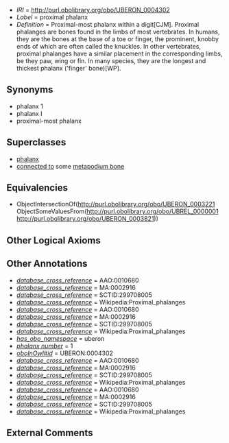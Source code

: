  * *IRI* = http://purl.obolibrary.org/obo/UBERON_0004302
 * *Label* = proximal phalanx
 * *Definition* = Proximal-most phalanx within a digit[CJM]. Proximal phalanges are bones found in the limbs of most vertebrates. In humans, they are the bones at the base of a toe or finger, the prominent, knobby ends of which are often called the knuckles. In other vertebrates, proximal phalanges have a similar placement in the corresponding limbs, be they paw, wing or fin. In many species, they are the longest and thickest phalanx ('finger' bone)[WP].

## Synonyms

 * phalanx 1
 * phalanx I
 * proximal-most phalanx

## Superclasses

 * [phalanx](../../UBERON/21/UBERON_0003221.md)
 * [connected to](../../UBREL/01/UBREL_0000001.md) some [metapodium bone](../../UBERON/21/UBERON_0003821.md)

## Equivalencies

 * ObjectIntersectionOf(<http://purl.obolibrary.org/obo/UBERON_0003221> ObjectSomeValuesFrom(<http://purl.obolibrary.org/obo/UBREL_0000001> <http://purl.obolibrary.org/obo/UBERON_0003821>))

## Other Logical Axioms


## Other Annotations

 * *[database_cross_reference](../../ef/oboInOwl#hasDbXref.md)* = AAO:0010680
 * *[database_cross_reference](../../ef/oboInOwl#hasDbXref.md)* = MA:0002916
 * *[database_cross_reference](../../ef/oboInOwl#hasDbXref.md)* = SCTID:299708005
 * *[database_cross_reference](../../ef/oboInOwl#hasDbXref.md)* = Wikipedia:Proximal_phalanges
 * *[database_cross_reference](../../ef/oboInOwl#hasDbXref.md)* = AAO:0010680
 * *[database_cross_reference](../../ef/oboInOwl#hasDbXref.md)* = MA:0002916
 * *[database_cross_reference](../../ef/oboInOwl#hasDbXref.md)* = SCTID:299708005
 * *[database_cross_reference](../../ef/oboInOwl#hasDbXref.md)* = Wikipedia:Proximal_phalanges
 * *[has_obo_namespace](../../ce/oboInOwl#hasOBONamespace.md)* = uberon
 * *[phalanx number](../../UBPROP/05/UBPROP_0000105.md)* = 1
 * *[oboInOwl#id](../../id/oboInOwl#id.md)* = UBERON:0004302
 * *[database_cross_reference](../../ef/oboInOwl#hasDbXref.md)* = AAO:0010680
 * *[database_cross_reference](../../ef/oboInOwl#hasDbXref.md)* = MA:0002916
 * *[database_cross_reference](../../ef/oboInOwl#hasDbXref.md)* = SCTID:299708005
 * *[database_cross_reference](../../ef/oboInOwl#hasDbXref.md)* = Wikipedia:Proximal_phalanges
 * *[database_cross_reference](../../ef/oboInOwl#hasDbXref.md)* = AAO:0010680
 * *[database_cross_reference](../../ef/oboInOwl#hasDbXref.md)* = MA:0002916
 * *[database_cross_reference](../../ef/oboInOwl#hasDbXref.md)* = SCTID:299708005
 * *[database_cross_reference](../../ef/oboInOwl#hasDbXref.md)* = Wikipedia:Proximal_phalanges

## External Comments

